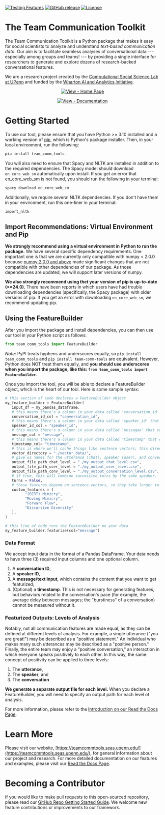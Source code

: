 [![Testing Features](https://github.com/Watts-Lab/team_comm_tools/workflows/Testing%20Features/badge.svg)](https://github.com/Watts-Lab/team_comm_tools/actions?query=workflow:"Testing+Features")
[![GitHub release](https://img.shields.io/github/release/Watts-Lab/team_comm_tools?include_prereleases=&sort=semver&color=blue)](https://github.com/Watts-Lab/team_comm_tools/releases/)
[![License](https://img.shields.io/badge/License-MIT-blue)](#license)

# The Team Communication Toolkit
The Team Communication Toolkit is a Python package that makes it easy for social scientists to analyze and understand *text-based communication data*. Our aim is to facilitate seamless analyses of conversational data --- especially among groups and teams! --- by providing a single interface for researchers to generate and explore dozens of research-backed conversational features.

We are a research project created by the [Computational Social Science Lab at UPenn](https://css.seas.upenn.edu/) and funded by the [Wharton AI and Analytics Initiative](https://ai-analytics.wharton.upenn.edu/).

<div align="center">

[![View - Home Page](https://img.shields.io/badge/View_site-GH_Pages-2ea44f?style=for-the-badge)](https://teamcommtools.seas.upenn.edu/)

[![View - Documentation](https://img.shields.io/badge/view-Documentation-blue?style=for-the-badge)](https://conversational-featurizer.readthedocs.io/en/latest/ "Go to project documentation")

</div>

# Getting Started

To use our tool, please ensure that you have Python >= 3.10 installed and a working version of [pip](https://pypi.org/project/pip/), which is Python's package installer. Then, in your local environment, run the following:

```sh
pip install team_comm_tools
```

You will also need to ensure that Spacy and NLTK are installed in addition to the required dependencies. The Spacy model should download `en_core_web_sm` automatically upon install. If you get an error that en_core_web_sm is not found, you should run the following in your terminal:

```sh
spacy download en_core_web_sm
```

Additionally, we require several NLTK dependencies. If you don't have them in your environment, run this one-liner in your terminal:

```sh
import_nltk
```

## Import Recommendations: Virtual Environment and Pip

**We strongly recommend using a virtual environment in Python to run the package.** We have several specific dependency requirements. One important one is that we are currently only compatible with numpy < 2.0.0 because [numpy 2.0.0 and above](https://numpy.org/devdocs/release/2.0.0-notes.html#changes) made significant changes that are not compatible with other dependencies of our package. As those dependencies are updated, we will support later versions of numpy.

**We also strongly recommend using thet your version of pip is up-to-date (>=24.0).** There have been reports in which users have had trouble downloading dependencies (specifically, the Spacy package) with older versions of pip. If you get an error with downloading `en_core_web_sm`, we recommend updating pip.


## Using the FeatureBuilder
After you import the package and install dependencies, you can then use our tool in your Python script as follows:

```python
from team_comm_tools import FeatureBuilder
```

*Note*: PyPI treats hyphens and underscores equally, so `pip install team_comm_tools` and `pip install team-comm-tools` are equivalent. However, Python does NOT treat them equally, and **you should use underscores when you import the package, like this: `from team_comm_tools import FeatureBuilder`**.

Once you import the tool, you will be able to declare a FeatureBuilder object, which is the heart of our tool. Here is some sample syntax:

```python
# this section of code declares a FeatureBuilder object
my_feature_builder = FeatureBuilder(
   input_df = my_pandas_dataframe,
   # this means there's a column in your data called 'conversation_id' that uniquely identifies a conversation
   conversation_id_col = "conversation_id",  
   # this means there's a column in your data called 'speaker_id' that uniquely identifies a speaker
   speaker_id_col = "speaker_id",
   # this means there's a column in your data called 'messagae' that contains the content you want to featurize
   message_col = "message",
   # this means there's a column in your data called 'timestamp' that conains the time associated with each message; we also accept a list of (timestamp_start, timestamp_end), in case your data is formatted in that way.
   timestamp_col= "timestamp",
   # this is where we'll cache things like sentence vectors; this directory doesn't have to exist; we'll create it for you!
   vector_directory = "./vector_data/",
   # give us names for the utterance (chat), speaker (user), and conversation-level outputs
   output_file_path_chat_level = "./my_output_chat_level.csv", 
   output_file_path_user_level = "./my_output_user_level.csv",
   output_file_path_conv_level = "./my_output_conversation_level.csv",
   # if true, this will combine successive turns by the same speaker.
   turns = False,
   # these features depend on sentence vectors, so they take longer to generate on larger datasets. Add them in manually if you are interested in adding them to your output!
   custom_features = [  
         "(BERT) Mimicry",
         "Moving Mimicry",
         "Forward Flow",
         "Discursive Diversity"
   ],
)

# this line of code runs the FeatureBuilder on your data
my_feature_builder.featurize(col="message")
```

### Data Format
We accept input data in the format of a Pandas DataFrame. Your data needs to have three (3) required input columns and one optional column.

1. A **conversation ID**, 
2. A **speaker ID**, 
3. A **message/text input**, which contains the content that you want to get featurized;
4. (Optional) a **timestamp**. This is not necessary for generating features, but behaviors related to the conversation's pace (for example, the average delay between messages; the "burstiness" of a conversation) cannot be measured without it.

### Featurized Outputs: Levels of Analysis

Notably, not all communication features are made equal, as they can be defined at different levels of analysis. For example, a single utterance ("you are great!") may be described as a "positive statement." An individual who makes many such utterances may be described as a "positive person." Finally, the entire team may enjoy a "positive conversation," an interaction in which everyone speaks positively to each other. In this way, the same concept of positivity can be applied to three levels: 

1. The **utterance**,
2. The **speaker**, and
3. The **conversation**

**We generate a separate output file for each level.** When you declare a FeatureBuilder, you will need to specify an output path for each level of analysis.

For more information, please refer to the [Introduction on our Read the Docs Page](https://conversational-featurizer.readthedocs.io/en/latest/intro.html#intro).

# Learn More
Please visit our website, [https://teamcommtools.seas.upenn.edu/](https://teamcommtools.seas.upenn.edu/), for general information about our project and research. For more detailed documentation on our features and examples, please visit our [Read the Docs Page](https://conversational-featurizer.readthedocs.io/en/latest/).

# Becoming a Contributor
If you would like to make pull requests to this open-sourced repository, please read our [GitHub Repo Getting Started Guide](/github_repo_getting_started.md). We welcome new feature contributions or improvements to our framework.